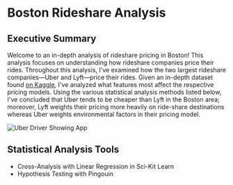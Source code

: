 # Boston Rideshare Analysis

## Executive Summary
Welcome to an in-depth analysis of rideshare pricing in Boston! This analysis focuses on understanding how rideshare companies price their rides. Throughout this analysis, I've examined how the two largest rideshare companies—Uber and Lyft—price their rides. Given an in-depth dataset found [on Kaggle](https://www.kaggle.com/datasets/ravi72munde/uber-lyft-cab-prices?select=cab_rides.csv), I've analyzed what features most affect the respective pricing models. Using the various statistical analysis methods listed below, I've concluded that Uber tends to be cheaper than Lyft in the Boston area; moreover, Lyft weights their pricing more heavily on ride-share destinations whereas Uber weights environmental factors in their pricing model.

![Uber Driver Showing App](https://www.ridetime.ca/wp-content/uploads/2018/01/shutterstock_664103062-min.jpg)

## Statistical Analysis Tools
- Cross-Analysis with Linear Regression in Sci-Kit Learn
- Hypothesis Testing with Pingouin
